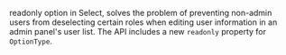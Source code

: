 readonly option in Select, solves the problem of preventing non-admin users from deselecting certain roles when editing user information in an admin panel's user list. The API includes a new `readonly` property for `OptionType`.
